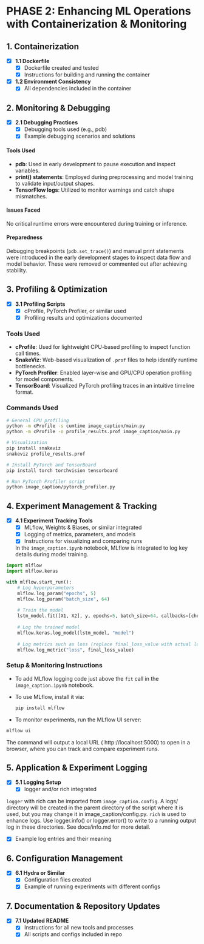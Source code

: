 # PHASE 2: Enhancing ML Operations with Containerization & Monitoring

## 1. Containerization
- [x] **1.1 Dockerfile**
  - [x] Dockerfile created and tested
  - [x] Instructions for building and running the container
- [x] **1.2 Environment Consistency**
  - [x] All dependencies included in the container

## 2. Monitoring & Debugging

- [x] **2.1 Debugging Practices**
  - [x] Debugging tools used (e.g., pdb)
  - [x] Example debugging scenarios and solutions
#### Tools Used
- **pdb**: Used in early development to pause execution and inspect variables.
- **print() statements**: Employed during preprocessing and model training to validate input/output shapes.
- **TensorFlow logs**: Utilized to monitor warnings and catch shape mismatches.

#### Issues Faced
No critical runtime errors were encountered during training or inference.

#### Preparedness
Debugging breakpoints (`pdb.set_trace()`) and manual print statements were introduced in the early development stages to inspect data flow and model behavior. These were removed or commented out after achieving stability.
  
## 3. Profiling & Optimization
- [x] **3.1 Profiling Scripts**
  - [x] cProfile, PyTorch Profiler, or similar used
  - [x] Profiling results and optimizations documented

### Tools Used
- **cProfile**: Used for lightweight CPU-based profiling to inspect function call times.
- **SnakeViz**: Web-based visualization of `.prof` files to help identify runtime bottlenecks.
- **PyTorch Profiler**: Enabled layer-wise and GPU/CPU operation profiling for model components.
- **TensorBoard**: Visualized PyTorch profiling traces in an intuitive timeline format.

### Commands Used
```bash
# General CPU profiling
python -m cProfile -s cumtime image_caption/main.py
python -m cProfile -o profile_results.prof image_caption/main.py

# Visualization
pip install snakeviz
snakeviz profile_results.prof

# Install PyTorch and TensorBoard
pip install torch torchvision tensorboard

# Run PyTorch Profiler script
python image_caption/pytorch_profiler.py
```

## 4. Experiment Management & Tracking
- [x] **4.1 Experiment Tracking Tools**
  - [x] MLflow, Weights & Biases, or similar integrated
  - [x] Logging of metrics, parameters, and models
  - [x] Instructions for visualizing and comparing runs

  In the `image_caption.ipynb` notebook, MLflow is integrated to log key details during model training.

```python
import mlflow
import mlflow.keras

with mlflow.start_run():
    # Log hyperparameters
    mlflow.log_param("epochs", 5)
    mlflow.log_param("batch_size", 64)
    
    # Train the model
    lstm_model.fit([X1, X2], y, epochs=5, batch_size=64, callbacks=[checkpoint], verbose=1)
    
    # Log the trained model
    mlflow.keras.log_model(lstm_model, "model")
    
    # Log metrics such as loss (replace final_loss_value with actual loss)
    mlflow.log_metric("loss", final_loss_value)
```

### Setup & Monitoring Instructions
- To add MLflow logging code just above the `fit` call in the `image_caption.ipynb` notebook.
- To use MLflow, install it via:

  ```bash
  pip install mlflow

- To monitor experiments, run the MLflow UI server:

```bash
mlflow ui
```
The command will output a local URL ( http://localhost:5000) to open in a browser, where you can track and compare experiment runs.

## 5. Application & Experiment Logging
- [x] **5.1 Logging Setup**
  - [x] logger and/or rich integrated

`logger` with rich can be imported from `image_caption.config`. A logs/ directory will be created in the parent directory of the script where it is used, but you may change it in image_caption/config.py. `rich` is used to enhance logs. Use logger.info() or logger.error() to write to a running output log in these directories. See docs/info.md for more detail.

  - [x] Example log entries and their meaning

## 6. Configuration Management
- [x] **6.1 Hydra or Similar**
  - [x] Configuration files created
  - [x] Example of running experiments with different configs

## 7. Documentation & Repository Updates
- [x] **7.1 Updated README**
  - [x] Instructions for all new tools and processes
  - [x] All scripts and configs included in repo
